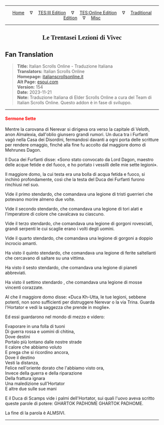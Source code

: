 
---

<!-- Jekyll Page Links -->

<center>
<a href="../../../../../index.html">Home</a>
&emsp;&nabla;&emsp;
<a href="../../../../index-tes3.html">TES:III Edition</a>
&emsp;&nabla;&emsp;
<a href="../../../../index-teso.html">TES:Online Edition</a>
&emsp;&nabla;&emsp;
<a href="../../../../index-traditional.html">Traditional Edition</a>
&emsp;&nabla;&emsp;
<a href="../../../../index-misc.html">Misc</a>
</center>

<!-- Markdown Body Below: -->

---

<center>
<h2><span style="font-family:Georgia">Le Trentasei Lezioni di Vivec</span></h2>
</center>

## Fan Translation

> __Title:__ Italian Scrolls Online - Traduzione Italiana\
> __Translators:__ Italian Scrolls Online\
> __Homepage:__ [italianscrollsonline.it][1]\
> __Alt Page:__ [esoui.com][2]\
> __Version:__ 154\
> __Date:__ 2023-11-21\
> __Note:__ Traduzione Italiana di Elder Scrolls Online a cura del Team di Italian Scrolls Online. Questo addon è in fase di sviluppo.

[1]: http://italianscrollsonline.it/
[2]: https://www.esoui.com/downloads/info2854-ItalianScrollsOnline-TraduzioneItaliana.html

---

#### <span style="color:red">Sermone Sette</span>

Mentre la carovana di Nerevar si dirigeva ora verso la capitale di Veloth, anon Almalexia, dall'oblio giunsero grandi rumori. Un duca tra i Furfanti vagò nella Casa dei Disordini, fermandosi davanti a ogni porta delle scritture per rendere omaggio, finché alla fine fu accolto dal maggiore domo di Mehrunes Dagon.

Il Duca dei Furfanti disse: «Sono stato convocato da Lord Dagon, maestro delle acque fetide e del fuoco, e ho portato i vessilli delle mie sette legioni».

Il maggiore domo, la cui testa era una bolla di acqua fetida e fuoco, si inchinò profondamente, così che la testa del Duca dei Furfanti furono rinchiusi nel suo.

Vide il primo stendardo, che comandava una legione di tristi guerrieri che potevano morire almeno due volte.

Vide il secondo stendardo, che comandava una legione di tori alati e l'imperatore di colore che cavalcava su ciascuno.

Vide il terzo stendardo, che comandava una legione di gorgoni rovesciati, grandi serpenti le cui scaglie erano i volti degli uomini.

Vide il quarto stendardo, che comandava una legione di gorgoni a doppio incrocio amanti.

Ha visto il quinto stendardo, che comandava una legione di ferite saltellanti che cercavano di saltare su una vittima.

Ha visto il sesto stendardo, che comandava una legione di pianeti abbreviati.

Ha visto il settimo stendardo , che comandava una legione di mosse vincenti corazzate.

Al che il maggiore domo disse: «Duca Kh-Utta, le tue legioni, sebbene potenti, non sono sufficienti per distruggere Nerevar o la via Trina. Guarda l'Hortator e vedi la saggezza che prende in moglie».

Ed essi guardarono nel mondo di mezzo e videro:

Evaporare in una folla di tuoni\
Di guerra rossa e uomini di chitina,\
Dove destini\
Portalo più lontano dalle nostre strade\
Il calore che abbiamo voluto\
E prega che si ricordino ancora,\
Dove il destino\
Vesti la distanza,\
Felice nell'oriente dorato che l'abbiamo visto ora,\
Invece della guerra e della riparazione\
Della frattura ignara\
Una maledizione sull'Hortator\
E altre due sulle sue mani

E il Duca di Scamps vide i palmi dell'Hortator, sui quali l'uovo aveva scritto queste parole di potere: GHARTOK PADHOME GHARTOK PADHOME.

La fine di la parola è ALMSIVI.

---
